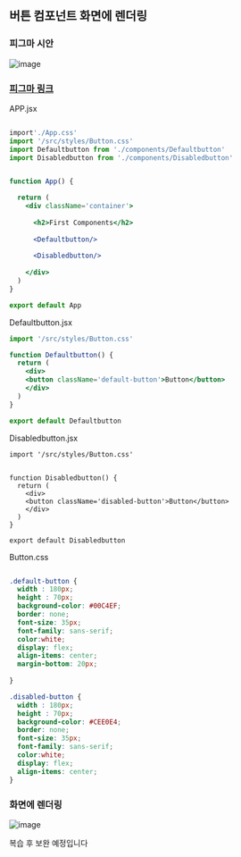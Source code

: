 ## 버튼 컴포넌트 화면에 렌더링
### 피그마 시안
![image](https://github.com/summer787/Lion-Javascript/assets/90172574/f22a4355-7897-42ba-8a18-cff151f30fa4)
### [피그마 링크](https://www.figma.com/file/L4shUyhauTZArLv4KOetx8/Button-Component?type=design&node-id=1%3A3&mode=design&t=79cA07pixp40wHDl-1)

APP.jsx
```jsx

import'./App.css'
import '/src/styles/Button.css'
import Defaultbutton from './components/Defaultbutton'
import Disabledbutton from './components/Disabledbutton'


function App() {

  return (
    <div className='container'>
      
      <h2>First Components</h2>
     
      <Defaultbutton/>
    
      <Disabledbutton/>
     
    </div>
  )
}

export default App
```

Defaultbutton.jsx
```jsx
import '/src/styles/Button.css'

function Defaultbutton() {
  return (
    <div>
    <button className='default-button'>Button</button>
    </div>
  )
}

export default Defaultbutton
```

Disabledbutton.jsx
```
import '/src/styles/Button.css'


function Disabledbutton() {
  return (
    <div>
    <button className='disabled-button'>Button</button>
    </div>
  )
}

export default Disabledbutton
```

Button.css
```css

.default-button {
  width : 180px;
  height : 70px;
  background-color: #00C4EF;
  border: none;
  font-size: 35px;
  font-family: sans-serif;
  color:white;
  display: flex;
  align-items: center;
  margin-bottom: 20px;
  
}

.disabled-button {
  width : 180px;
  height : 70px;
  background-color: #CEE0E4;
  border: none;
  font-size: 35px;
  font-family: sans-serif;
  color:white;
  display: flex;
  align-items: center;
}
```


### 화면에 렌더링
![image](https://github.com/summer787/react-homework/assets/90172574/4edcfabb-da8c-402f-9a46-a5e08bd11f4a)

복습 후 보완 예정입니다
